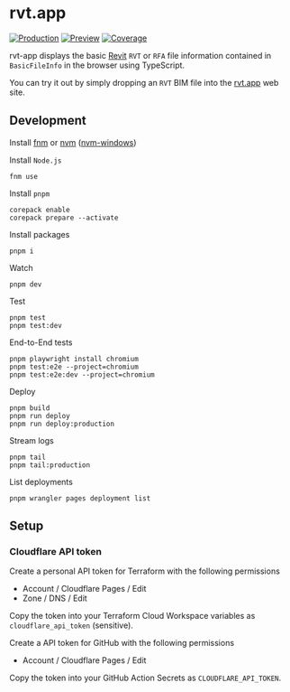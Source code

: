 # rvt.app

[![Production](https://shields.io/badge/production-0369a1?style=for-the-badge)](https://rvt.app)
[![Preview](https://shields.io/badge/preview-c2410c?style=for-the-badge)](https://preview.rvt.app)
[![Coverage](https://img.shields.io/codecov/c/github/phi-ag/rvt-app?style=for-the-badge)](https://app.codecov.io/github/phi-ag/rvt-app)

rvt-app displays the basic [Revit](https://www.autodesk.com/products/revit) `RVT` or `RFA` file information contained in `BasicFileInfo` in the browser using TypeScript. 

You can try it out by simply dropping an `RVT` BIM file into the [rvt.app](https://rvt.app/) web site.

## Development

Install [fnm](https://github.com/Schniz/fnm?tab=readme-ov-file#installation) or [nvm](https://github.com/nvm-sh/nvm?tab=readme-ov-file#installing-and-updating) ([nvm-windows](https://github.com/coreybutler/nvm-windows?tab=readme-ov-file#installation--upgrades))

Install `Node.js`

    fnm use

Install `pnpm`

    corepack enable
    corepack prepare --activate

Install packages

    pnpm i

Watch

    pnpm dev

Test

    pnpm test
    pnpm test:dev

End-to-End tests

    pnpm playwright install chromium
    pnpm test:e2e --project=chromium
    pnpm test:e2e:dev --project=chromium

Deploy

    pnpm build
    pnpm run deploy
    pnpm run deploy:production

Stream logs

    pnpm tail
    pnpm tail:production

List deployments

    pnpm wrangler pages deployment list

## Setup

### Cloudflare API token

Create a personal API token for Terraform with the following permissions

- Account / Cloudflare Pages / Edit
- Zone / DNS / Edit

Copy the token into your Terraform Cloud Workspace variables as `cloudflare_api_token` (sensitive).

Create a API token for GitHub with the following permissions

- Account / Cloudflare Pages / Edit

Copy the token into your GitHub Action Secrets as `CLOUDFLARE_API_TOKEN`.

